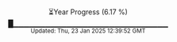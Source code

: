 <p align="center">
⏳Year Progress (6.17 %) <br>
█▁▁▁▁▁▁▁▁▁▁▁▁▁▁▁▁▁▁▁▁▁▁▁▁▁▁▁▁▁ <br>
<sub>Updated: Thu, 23 Jan 2025 12:39:52 GMT</sub>
</p>

